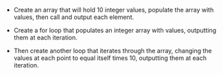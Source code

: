 - Create an array that will hold 10 integer values, populate the array with values, then call and output each element.

- Create a for loop that populates an integer array with values, outputting them at each iteration.

- Then create another loop that iterates through the array, changing the values at each point to equal itself times 10, outputting them at each iteration.
